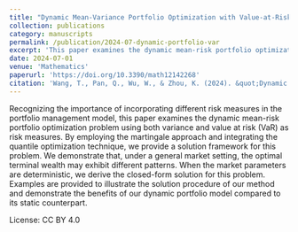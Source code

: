 ```yaml
---
title: "Dynamic Mean-Variance Portfolio Optimization with Value-at-Risk Constraint in Continuous Time"
collection: publications
category: manuscripts
permalink: /publication/2024-07-dynamic-portfolio-var
excerpt: 'This paper examines the dynamic mean-risk portfolio optimization problem using both variance and value at risk (VaR) as risk measures, providing a solution framework using martingale approach and quantile optimization techniques.'
date: 2024-07-01
venue: 'Mathematics'
paperurl: 'https://doi.org/10.3390/math12142268'
citation: 'Wang, T., Pan, Q., Wu, W., & Zhou, K. (2024). &quot;Dynamic Mean-Variance Portfolio Optimization with Value-at-Risk Constraint in Continuous Time.&quot; <i>Mathematics</i>, 12(14), 2268.'
---
```


Recognizing the importance of incorporating different risk measures in the portfolio management model, this paper examines the dynamic mean-risk portfolio optimization problem using both variance and value at risk (VaR) as risk measures. By employing the martingale approach and integrating the quantile optimization technique, we provide a solution framework for this problem. We demonstrate that, under a general market setting, the optimal terminal wealth may exhibit different patterns. When the market parameters are deterministic, we derive the closed-form solution for this problem. Examples are provided to illustrate the solution procedure of our method and demonstrate the benefits of our dynamic portfolio model compared to its static counterpart.

License: CC BY 4.0